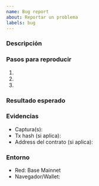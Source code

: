```yaml
---
name: Bug report
about: Reportar un problema
labels: bug
---
```


### Descripción
<!-- ¿Qué pasó? -->

### Pasos para reproducir
1.
2.
3.

### Resultado esperado
<!-- ¿Qué esperabas que suceda? -->

### Evidencias
- Captura(s):
- Tx hash (si aplica):
- Address del contrato (si aplica):

### Entorno
- Red: Base Mainnet
- Navegador/Wallet:
